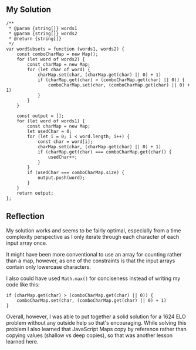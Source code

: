 ## My Solution

```
/**
 * @param {string[]} words1
 * @param {string[]} words2
 * @return {string[]}
 */
var wordSubsets = function (words1, words2) {
    const comboCharMap = new Map();
    for (let word of words2) {
        const charMap = new Map;
        for (let char of word) {
            charMap.set(char, (charMap.get(char) || 0) + 1)
            if (charMap.get(char) > (comboCharMap.get(char) || 0)) {
                comboCharMap.set(char, (comboCharMap.get(char) || 0) + 1)
            }
        }
    }

    const output = [];
    for (let word of words1) {
        const charMap = new Map;
        let usedChar = 0;
        for (let i = 0; i < word.length; i++) {
            const char = word[i];
            charMap.set(char, (charMap.get(char) || 0) + 1)
            if (charMap.get(char) === comboCharMap.get(char)) {
                usedChar++;
            }
        }
        if (usedChar === comboCharMap.size) {
            output.push(word);
        }
    }
    return output;
};
```

## Reflection

My solution works and seems to be fairly optimal, especially from a time complexity perspective as I only iterate through each character of each input array once.

It might have been more conventional to use an array for counting rather than a map, however, as one of the constraints is that the input arrays contain only lowercase characters.

I also could have used `Math.max()` for conciseness instead of writing my code like this:

```
if (charMap.get(char) > (comboCharMap.get(char) || 0)) {
    comboCharMap.set(char, (comboCharMap.get(char) || 0) + 1)
}
```

Overall, however, I was able to put together a solid solution for a 1624 ELO problem without any outside help so that's encouraging. While solving this problem I also learned that JavaScript Maps copy by reference rather than copying values (shallow vs deep copies), so that was another lesson learned here.
